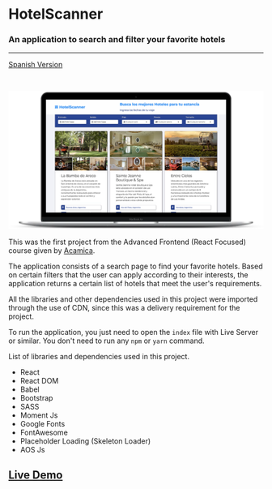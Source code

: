 # HotelScanner

### An application to search and filter your favorite hotels

---

[Spanish Version](./README.md)

<img src="./assets/readme/mac-mockup.png" style="margin-top:30px;">

This was the first project from the Advanced Frontend (React Focused) course given by [Acamica](https://acamica.com).

The application consists of a search page to find your favorite hotels. Based on certain filters that the user can apply according to their interests, the application returns a certain list of hotels that meet the user's requirements.

All the libraries and other dependencies used in this project were imported through the use of CDN, since this was a delivery requirement for the project.

To run the application, you just need to open the `index` file with Live Server or similar. You don't need to run any `npm` or `yarn` command.

List of libraries and dependencies used in this project.

- React
- React DOM
- Babel
- Bootstrap
- SASS
- Moment Js
- Google Fonts
- FontAwesome
- Placeholder Loading (Skeleton Loader)
- AOS Js

## [Live Demo](https://alazzuri.github.io/hotelScanner/)
